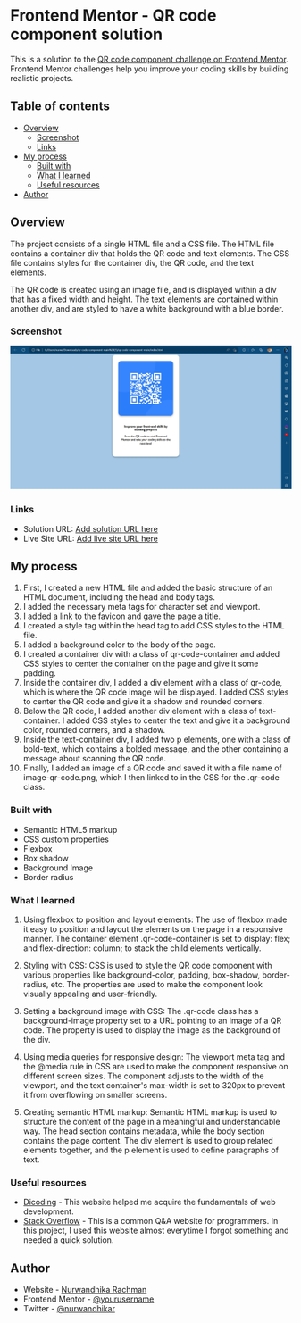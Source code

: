 # Frontend Mentor - QR code component solution

This is a solution to the [QR code component challenge on Frontend Mentor](https://www.frontendmentor.io/challenges/qr-code-component-iux_sIO_H). Frontend Mentor challenges help you improve your coding skills by building realistic projects. 

## Table of contents

- [Overview](#overview)
  - [Screenshot](#screenshot)
  - [Links](#links)
- [My process](#my-process)
  - [Built with](#built-with)
  - [What I learned](#what-i-learned)
  - [Useful resources](#useful-resources)
- [Author](#author)

## Overview
The project consists of a single HTML file and a CSS file. The HTML file contains a container div that holds the QR code and text elements. The CSS file contains styles for the container div, the QR code, and the text elements.

The QR code is created using an image file, and is displayed within a div that has a fixed width and height. The text elements are contained within another div, and are styled to have a white background with a blue border.

### Screenshot

![](./screenshot.jpg)

### Links

- Solution URL: [Add solution URL here](https://your-solution-url.com)
- Live Site URL: [Add live site URL here](https://your-live-site-url.com)

## My process

1. First, I created a new HTML file and added the basic structure of an HTML document, including the head and body tags.
2. I added the necessary meta tags for character set and viewport.
3. I added a link to the favicon and gave the page a title.
4. I created a style tag within the head tag to add CSS styles to the    HTML file.
5. I added a background color to the body of the page.
6. I created a container div with a class of qr-code-container and added CSS styles to center the container on the page and give it some padding.
7. Inside the container div, I added a div element with a class of qr-code, which is where the QR code image will be displayed. I added CSS styles to center the QR code and give it a shadow and rounded corners.
8. Below the QR code, I added another div element with a class of text-container. I added CSS styles to center the text and give it a background color, rounded corners, and a shadow.
9. Inside the text-container div, I added two p elements, one with a class of bold-text, which contains a bolded message, and the other containing a message about scanning the QR code.
10. Finally, I added an image of a QR code and saved it with a file name of image-qr-code.png, which I then linked to in the CSS for the .qr-code class.

### Built with

- Semantic HTML5 markup
- CSS custom properties
- Flexbox
- Box shadow
- Background Image
- Border radius

### What I learned

1. Using flexbox to position and layout elements:
The use of flexbox made it easy to position and layout the elements on the page in a responsive manner. The container element .qr-code-container is set to display: flex; and flex-direction: column; to stack the child elements vertically.

2. Styling with CSS:
CSS is used to style the QR code component with various properties like background-color, padding, box-shadow, border-radius, etc. The properties are used to make the component look visually appealing and user-friendly.

3. Setting a background image with CSS:
The .qr-code class has a background-image property set to a URL pointing to an image of a QR code. The property is used to display the image as the background of the div.

4. Using media queries for responsive design:
The viewport meta tag and the @media rule in CSS are used to make the component responsive on different screen sizes. The component adjusts to the width of the viewport, and the text container's max-width is set to 320px to prevent it from overflowing on smaller screens.

5. Creating semantic HTML markup:
Semantic HTML markup is used to structure the content of the page in a meaningful and understandable way. The head section contains metadata, while the body section contains the page content. The div element is used to group related elements together, and the p element is used to define paragraphs of text.

### Useful resources

- [Dicoding](https://www.dicoding.com/) - This website helped me acquire the fundamentals of web development.
- [Stack Overflow](https://stackoverflow.com/) - This is a common Q&A website for programmers. In this project, I used this website almost everytime I forgot something and needed a quick solution.

## Author

- Website - [Nurwandhika Rachman](https://github.com/nurwandhika)
- Frontend Mentor - [@yourusername](https://www.frontendmentor.io/profile/yourusername)
- Twitter - [@nurwandhikar](https://www.twitter.com/nurwandhikar)
